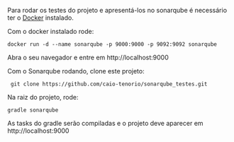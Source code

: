Para rodar os testes do projeto e apresentá-los no sonarqube é necessário ter o [Docker](https://docs.docker.com/engine/installation/) instalado.

Com o docker instalado rode: 

```docker run -d --name sonarqube -p 9000:9000 -p 9092:9092 sonarqube```

Abra o seu navegador e entre em http://localhost:9000

Com o Sonarqube rodando, clone este projeto: 

``` git clone https://github.com/caio-tenorio/sonarqube_testes.git```

Na raiz do projeto, rode: 

```gradle sonarqube```

As tasks do gradle serão compiladas e o projeto deve aparecer em http://localhost:9000

